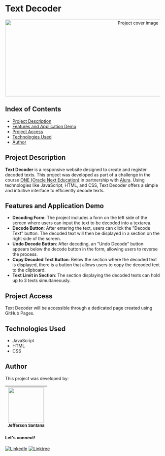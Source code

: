 # Text Decoder

<p align="center">
  <img src="https://github.com/user-attachments/assets/124ea889-b888-4800-a4b5-560f4c26bd8f" alt="Project cover image" width="847" height="249">
</p>


## Index of Contents

* [Project Description](#project-description)
* [Features and Application Demo](#features-and-application-demo)
* [Project Access](#project-access)
* [Technologies Used](#technologies-used)
* [Author](#author)

## Project Description

**Text Decoder** is a responsive website designed to create and register decoded texts. This project was developed as part of a challenge in the course [ONE (Oracle Next Education)](https://www.oracle.com/br/education/oracle-next-education/) in partnership with [Alura](https://www.alura.com.br/). Using technologies like JavaScript, HTML, and CSS, Text Decoder offers a simple and intuitive interface to efficiently decode texts.

## Features and Application Demo

- **Decoding Form**: The project includes a form on the left side of the screen where users can input the text to be decoded into a textarea.
- **Decode Button**: After entering the text, users can click the "Decode Text" button. The decoded text will then be displayed in a section on the right side of the screen.
- **Undo Decode Button**: After decoding, an "Undo Decode" button appears below the decode button in the form, allowing users to reverse the process.
- **Copy Decoded Text Button**: Below the section where the decoded text is displayed, there is a button that allows users to copy the decoded text to the clipboard.
- **Text Limit in Section**: The section displaying the decoded texts can hold up to 3 texts simultaneously.

## Project Access

Text Decoder will be accessible through a dedicated page created using GitHub Pages.

## Technologies Used

- JavaScript
- HTML
- CSS

## Author

This project was developed by:

| [<img loading="lazy" src="https://github.com/user-attachments/assets/6931b788-0531-46aa-bc12-edfb1c76481c" width=115><br><sub>Jefferson Santana</sub>](https://github.com/jefsantanaa) |
| :---: | 

#### Let's connect!
[![LinkedIn](https://img.shields.io/badge/LinkedIn-100000?style=for-the-badge&logo=linkedin&logoColor=white)](https://www.linkedin.com/in/jefsantanaa/) [![Linktree](https://img.shields.io/badge/linktree-100000?style=for-the-badge&logo=linktree&logoColor=white)](https://linktr.ee/jefsantanaa)
